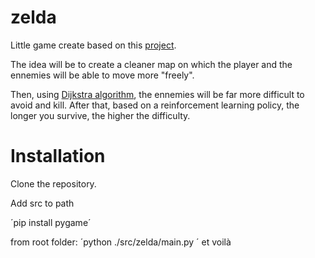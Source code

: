 # zelda

Little game create based on this [project](https://www.youtube.com/watch?v=QU1pPzEGrqw&t=23180s).

The idea will be to create a cleaner map on which the player and the ennemies will be able to move more "freely".

Then, using [Dijkstra algorithm](https://en.wikipedia.org/wiki/Dijkstra%27s_algorithm), the ennemies will be far more difficult to avoid and kill.
After that, based on a reinforcement learning policy, the longer you survive, the higher the difficulty.

# Installation
Clone the repository.

Add src to path

´pip install pygame´

from root folder:
´python ./src/zelda/main.py ´ et voilà
